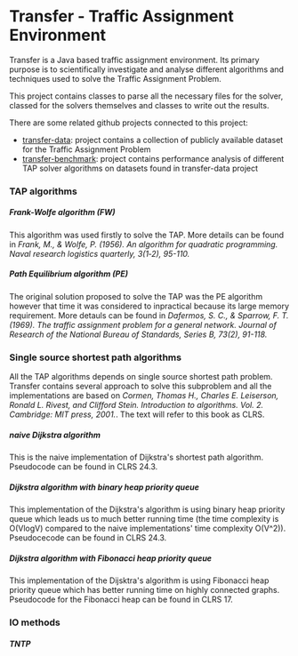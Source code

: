 Transfer - Traffic Assignment Environment
========

Transfer is a Java based traffic assignment environment. Its primary purpose is to scientifically investigate and analyse different algorithms and techniques used to solve the Traffic Assignment Problem.

This project contains classes to parse all the necessary files for the solver, classed for the solvers themselves and classes to write out the results.

There are some related github projects connected to this project:
* [transfer-data](https://github.com/gabormakrai/transfer-data): project contains a collection of publicly available dataset for the Traffic Assignment Problem
* [transfer-benchmark](https://github.com/gabormakrai/transfer-benchmark): project contains performance analysis of different TAP solver algorithms on datasets found in transfer-data project

### TAP algorithms

##### Frank-Wolfe algorithm (FW)

This algorithm was used firstly to solve the TAP. More details can be found in *Frank, M., & Wolfe, P. (1956). An algorithm for quadratic programming. Naval research logistics quarterly, 3(1‐2), 95-110.*

##### Path Equilibrium algorithm (PE)

The original solution proposed to solve the TAP was the PE algorithm however that time it was considered to inpractical because its large memory requirement. More detauls can be found in *Dafermos, S. C., & Sparrow, F. T. (1969). The traffic assignment problem for a general network. Journal of Research of the National Bureau of Standards, Series B, 73(2), 91-118.*

### Single source shortest path algorithms

All the TAP algorithms depends on single source shortest path problem. Transfer contains several approach to solve this subproblem and all the implementations are based on *Cormen, Thomas H., Charles E. Leiserson, Ronald L. Rivest, and Clifford Stein. Introduction to algorithms. Vol. 2. Cambridge: MIT press, 2001.*. The text will refer to this book as CLRS.

##### naive Dijkstra algorithm

This is the naive implementation of Dijkstra's shortest path algorithm. Pseudocode can be found in CLRS 24.3. 

##### Dijkstra algorithm with binary heap priority queue

This implementation of the Dijkstra's algorithm is using binary heap priority queue which leads us to much better running time (the time complexity is O(VlogV) compared to the naive implementations' time complexity O(V^2)). Pseudocecode can be found in CLRS 24.3. 

##### Dijkstra algorithm with Fibonacci heap priority queue

This implementation of the Dijsktra's algorithm is using Fibonacci heap priority queue which has better running time on highly connected graphs. Pseudocode for the Fibonacci heap can be found in CLRS 17.

### IO methods

##### TNTP 
